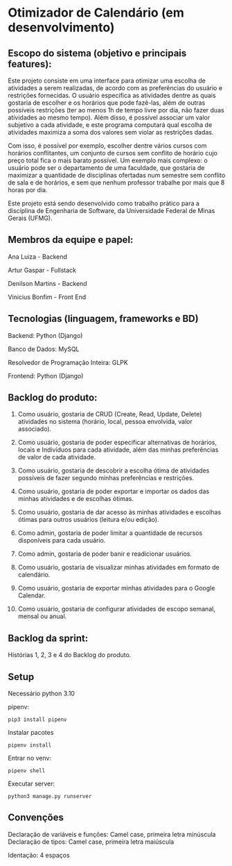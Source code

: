 # Otimizador de Calendário (em desenvolvimento)

## Escopo do sistema (objetivo e principais features):
Este projeto consiste em uma interface para otimizar uma escolha de atividades a serem realizadas, de acordo com as preferências do usuário e restrições fornecidas. O usuário especifica as atividades dentre as quais gostaria de escolher e os horários que pode fazê-las, além de outras possíveis restrições (ter ao menos 1h de tempo livre por dia, não fazer duas atividades ao mesmo tempo). Além disso, é possível associar um valor subjetivo a cada atividade, e este programa computará qual escolha de atividades maximiza a soma dos valores sem violar as restrições dadas.

Com isso, é possível por exemplo, escolher dentre vários cursos com horários conflitantes, um conjunto de cursos sem conflito de horário cujo preço total fica o mais barato possível. Um exemplo mais complexo: o usuário pode ser o departamento de uma faculdade, que gostaria de maximizar a quantidade de disciplinas ofertadas num semestre sem conflito de sala e de horários, e sem que nenhum professor trabalhe por mais que 8 horas por dia.

Este projeto está sendo desenvolvido como trabalho prático para a disciplina de Engenharia de Software, da Universidade Federal de Minas Gerais (UFMG).


## Membros da equipe e papel:
Ana Luiza - Backend 

Artur Gaspar - Fullstack 

Denilson Martins - Backend 

Vinicius Bonfim - Front End 

## Tecnologias (linguagem, frameworks e BD)
Backend: Python (Django)

Banco de Dados: MySQL

Resolvedor de Programação Inteira: GLPK

Frontend: Python (Django)


## Backlog do produto:


1) Como usuário, gostaria de CRUD (Create, Read, Update, Delete) atividades no sistema (horário, local, pessoa envolvida, valor associado).

2) Como usuário, gostaria de poder especificar alternativas de horários, locais e Indivíduos para cada atividade, além das minhas preferências de valor de cada atividade.

3) Como usuário, gostaria de descobrir a escolha ótima de atividades possíveis de fazer segundo minhas preferências e restrições.

4) Como usuário, gostaria de poder exportar e importar os dados das minhas atividades e de escolhas ótimas.

5) Como usuário, gostaria de dar acesso às minhas atividades e escolhas ótimas para outros usuários (leitura e/ou edição).

6) Como admin, gostaria de poder limitar a quantidade de recursos disponíveis para cada usuário.

7) Como admin, gostaria de poder banir e readicionar usuários.

8) Como usuário, gostaria de visualizar minhas atividades em formato de calendário.

9) Como usuário, gostaria de exportar minhas atividades para o Google Calendar.

10) Como usuário, gostaria de configurar atividades de escopo semanal, mensal ou anual.



## Backlog da sprint:

Histórias 1, 2, 3 e 4 do Backlog do produto.


## Setup

Necessário python 3.10

pipenv:
```
pip3 install pipenv
```

Instalar pacotes
```
pipenv install
```

Entrar no venv:
```
pipenv shell
```

Executar server:
```
python3 manage.py runserver
```


## Convenções

Declaração de variáveis e funções: Camel case, primeira letra minúscula
Declaração de tipos: Camel case, primeira letra maiúscula

Identação: 4 espaços
